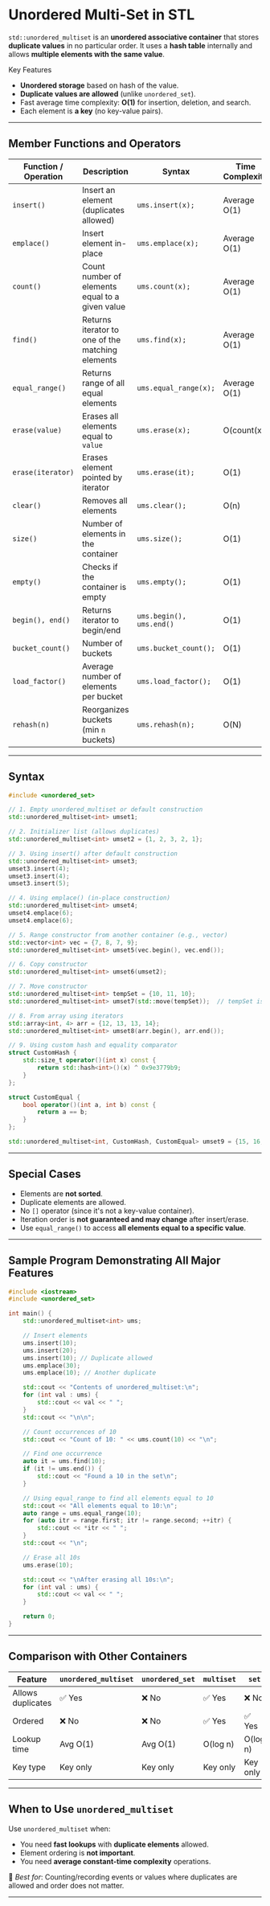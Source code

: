 # Unordered Multi-Set in STL

`std::unordered_multiset` is an **unordered associative container** that stores **duplicate values** in no particular order. It uses a **hash table** internally and allows **multiple elements with the same value**.

Key Features
- **Unordered storage** based on hash of the value.
- **Duplicate values are allowed** (unlike `unordered_set`).
- Fast average time complexity: **O(1)** for insertion, deletion, and search.
- Each element is **a key** (no key-value pairs).

---
## Member Functions and Operators

| Function / Operation | Description                                      | Syntax                   | Time Complexity | Example                   |
| -------------------- | ------------------------------------------------ | ------------------------ | --------------- | ------------------------- |
| `insert()`           | Insert an element (duplicates allowed)           | `ums.insert(x);`         | Average O(1)    | `ums.insert(10);`         |
| `emplace()`          | Insert element in-place                          | `ums.emplace(x);`        | Average O(1)    | `ums.emplace(20);`        |
| `count()`            | Count number of elements equal to a given value  | `ums.count(x);`          | Average O(1)    | `ums.count(10);`          |
| `find()`             | Returns iterator to one of the matching elements | `ums.find(x);`           | Average O(1)    | `auto it = ums.find(10);` |
| `equal_range()`      | Returns range of all equal elements              | `ums.equal_range(x);`    | Average O(1)    |                           |
| `erase(value)`       | Erases all elements equal to `value`             | `ums.erase(x);`          | O(count(x))     | `ums.erase(10);`          |
| `erase(iterator)`    | Erases element pointed by iterator               | `ums.erase(it);`         | O(1)            |                           |
| `clear()`            | Removes all elements                             | `ums.clear();`           | O(n)            |                           |
| `size()`             | Number of elements in the container              | `ums.size();`            | O(1)            |                           |
| `empty()`            | Checks if the container is empty                 | `ums.empty();`           | O(1)            |                           |
| `begin(), end()`     | Returns iterator to begin/end                    | `ums.begin(), ums.end()` | O(1)            |                           |
| `bucket_count()`     | Number of buckets                                | `ums.bucket_count();`    | O(1)            |                           |
| `load_factor()`      | Average number of elements per bucket            | `ums.load_factor();`     | O(1)            |                           |
| `rehash(n)`          | Reorganizes buckets (min `n` buckets)            | `ums.rehash(n);`         | O(N)            |                           |

---
## Syntax

```cpp
#include <unordered_set>

// 1. Empty unordered_multiset or default construction
std::unordered_multiset<int> umset1;

// 2. Initializer list (allows duplicates)
std::unordered_multiset<int> umset2 = {1, 2, 3, 2, 1};

// 3. Using insert() after default construction
std::unordered_multiset<int> umset3;
umset3.insert(4);
umset3.insert(4);
umset3.insert(5);

// 4. Using emplace() (in-place construction)
std::unordered_multiset<int> umset4;
umset4.emplace(6);
umset4.emplace(6);

// 5. Range constructor from another container (e.g., vector)
std::vector<int> vec = {7, 8, 7, 9};
std::unordered_multiset<int> umset5(vec.begin(), vec.end());

// 6. Copy constructor
std::unordered_multiset<int> umset6(umset2);

// 7. Move constructor
std::unordered_multiset<int> tempSet = {10, 11, 10};
std::unordered_multiset<int> umset7(std::move(tempSet));  // tempSet is now empty

// 8. From array using iterators
std::array<int, 4> arr = {12, 13, 13, 14};
std::unordered_multiset<int> umset8(arr.begin(), arr.end());

// 9. Using custom hash and equality comparator
struct CustomHash {
    std::size_t operator()(int x) const {
        return std::hash<int>()(x) ^ 0x9e3779b9;
    }
};

struct CustomEqual {
    bool operator()(int a, int b) const {
        return a == b;
    }
};

std::unordered_multiset<int, CustomHash, CustomEqual> umset9 = {15, 16, 15};

```

---
## Special Cases

- Elements are **not sorted**.
- Duplicate elements are allowed.
- No `[]` operator (since it's not a key-value container).
- Iteration order is **not guaranteed and may change** after insert/erase.
- Use `equal_range()` to access **all elements equal to a specific value**.

---
## Sample Program Demonstrating All Major Features

```cpp
#include <iostream>
#include <unordered_set>

int main() {
    std::unordered_multiset<int> ums;

    // Insert elements
    ums.insert(10);
    ums.insert(20);
    ums.insert(10); // Duplicate allowed
    ums.emplace(30);
    ums.emplace(10); // Another duplicate

    std::cout << "Contents of unordered_multiset:\n";
    for (int val : ums) {
        std::cout << val << " ";
    }
    std::cout << "\n\n";

    // Count occurrences of 10
    std::cout << "Count of 10: " << ums.count(10) << "\n";

    // Find one occurrence
    auto it = ums.find(10);
    if (it != ums.end()) {
        std::cout << "Found a 10 in the set\n";
    }

    // Using equal_range to find all elements equal to 10
    std::cout << "All elements equal to 10:\n";
    auto range = ums.equal_range(10);
    for (auto itr = range.first; itr != range.second; ++itr) {
        std::cout << *itr << " ";
    }
    std::cout << "\n";

    // Erase all 10s
    ums.erase(10);

    std::cout << "\nAfter erasing all 10s:\n";
    for (int val : ums) {
        std::cout << val << " ";
    }

    return 0;
}
```

---
## Comparison with Other Containers

|Feature|`unordered_multiset`|`unordered_set`|`multiset`|`set`|
|---|---|---|---|---|
|Allows duplicates|✅ Yes|❌ No|✅ Yes|❌ No|
|Ordered|❌ No|❌ No|✅ Yes|✅ Yes|
|Lookup time|Avg O(1)|Avg O(1)|O(log n)|O(log n)|
|Key type|Key only|Key only|Key only|Key only|

---
## When to Use `unordered_multiset`

Use `unordered_multiset` when:
- You need **fast lookups** with **duplicate elements** allowed.
- Element ordering is **not important**.
- You need **average constant-time complexity** operations.

📌 _Best for_: Counting/recording events or values where duplicates are allowed and order does not matter.

---